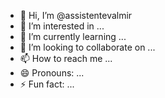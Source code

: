 - 👋 Hi, I’m @assistentevalmir
- 👀 I’m interested in ...
- 🌱 I’m currently learning ...
- 💞️ I’m looking to collaborate on ...
- 📫 How to reach me ...
- 😄 Pronouns: ...
- ⚡ Fun fact: ...

<!---
assistentevalmir/assistentevalmir is a ✨ special ✨ repository because its `README.md` (this file) appears on your GitHub profile.
You can click the Preview link to take a look at your changes.
--->
